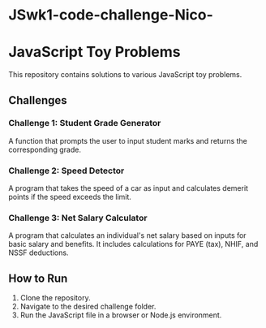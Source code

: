# JSwk1-code-challenge-Nico-
# JavaScript Toy Problems

This repository contains solutions to various JavaScript toy problems.

## Challenges

### Challenge 1: Student Grade Generator
A function that prompts the user to input student marks and returns the corresponding grade.

### Challenge 2: Speed Detector
A program that takes the speed of a car as input and calculates demerit points if the speed exceeds the limit.

### Challenge 3: Net Salary Calculator
A program that calculates an individual's net salary based on inputs for basic salary and benefits. It includes calculations for PAYE (tax), NHIF, and NSSF deductions.

## How to Run
1. Clone the repository.
2. Navigate to the desired challenge folder.
3. Run the JavaScript file in a browser or Node.js environment.
